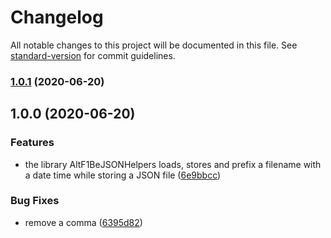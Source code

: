 # Changelog

All notable changes to this project will be documented in this file. See [standard-version](https://github.com/conventional-changelog/standard-version) for commit guidelines.

### [1.0.1](https://github.com/ALT-F1/altf1be_json_helpers/compare/v1.0.0...v1.0.1) (2020-06-20)

## 1.0.0 (2020-06-20)


### Features

* the library AltF1BeJSONHelpers loads, stores and prefix a filename with a date time while storing a JSON file ([6e9bbcc](https://github.com/ALT-F1/altf1be_json_helpers/commit/6e9bbcc02ade82168623f1e30e733746a2de49b5))


### Bug Fixes

* remove a comma ([6395d82](https://github.com/ALT-F1/altf1be_json_helpers/commit/6395d82af1a0176d4e4d5224ff4f85f969c3150b))
